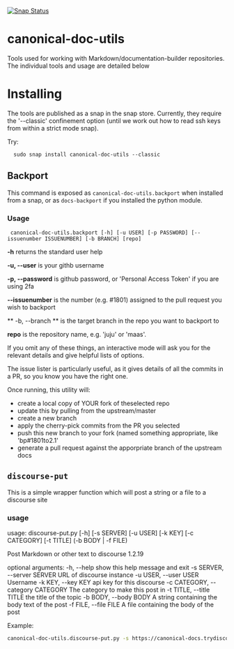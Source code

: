 [![Snap Status](https://build.snapcraft.io/badge/canonical-docs/canonical-doc-utils.svg)](https://build.snapcraft.io/user/canonical-docs/canonical-doc-utils)

# canonical-doc-utils
Tools used for working with Markdown/documentation-builder repositories. The individual tools and usage are detailed below

# Installing

The tools are published as a snap in the snap store. Currently, they require the '--classic' confinement option (until we work out how to read ssh keys from within a strict mode snap).

Try:

      sudo snap install canonical-doc-utils --classic
      


## Backport

This command is exposed as `canonical-doc-utils.backport` when installed from a snap, or as `docs-backport` if you installed the python module.

### Usage

     canonical-doc-utils.backport [-h] [-u USER] [-p PASSWORD] [--issuenumber ISSUENUMBER] [-b BRANCH] [repo]

**-h** returns the standard user help

**-u, --user** is your githb username

**-p, --password** is github password, or 'Personal Access Token' if you are using 2fa

**--issuenumber** is the number (e.g. #1801) assigned to the pull request you wish to backport

** -b, --branch ** is the target branch in the repo you want to backport to

**repo** is the repository name, e.g. 'juju' or 'maas'. 

If you omit any of these things, an interactive mode will ask you for the relevant details and give helpful lists of options.

The issue lister is particularly useful, as it gives details of all the commits in a PR, so you know you have the right one.

Once running, this utility will:

  * create a local copy of YOUR fork of theselected repo
  * update this by pulling from the upstream/master
  * create a new branch
  * apply the cherry-pick commits from the PR you selected
  * push this new branch to your fork (named something appropriate, like 'bp#1801to2.1'
  * generate a pull request against the apporpriate branch of the upstream docs
  
## ```discourse-put```

This is a simple wrapper function which will post a string or a file to a discourse site

### usage
usage: discourse-put.py [-h] [-s SERVER] [-u USER] [-k KEY] [-c CATEGORY]
                        [-t TITLE] (-b BODY | -f FILE)

Post Markdown or other text to discourse 1.2.19

optional arguments:
  -h, --help            show this help message and exit
  -s SERVER, --server SERVER
                        URL of discourse instance
  -u USER, --user USER  Username
  -k KEY, --key KEY     api key for this discourse
  -c CATEGORY, --category CATEGORY
                        The category to make this post in
  -t TITLE, --title TITLE
                        the title of the topic
  -b BODY, --body BODY  A string containing the body text of the post
  -f FILE, --file FILE  A file containing the body of the post

Example:

```bash
canonical-doc-utils.discourse-put.py -s https://canonical-docs.trydiscourse.com -u 'evilnick' -k 'dxxxxxxxxxxxxxxxxxxxxxxxxxxxxxxxxxxxxxxxxxb' -c 'Tests' -t 'Auto post of a file to discourse' -f ../test.md 
```   

